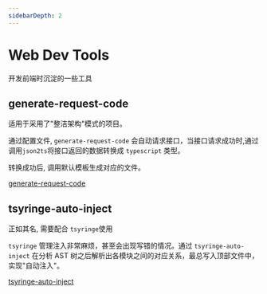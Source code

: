 ```yaml
---
sidebarDepth: 2
---
```


# Web Dev Tools

开发前端时沉淀的一些工具

## generate-request-code

适用于采用了"整洁架构"模式的项目。

通过配置文件, `generate-request-code` 会自动请求接口，当接口请求成功时,通过调用`json2ts`将接口返回的数据转换成 `typescript` 类型。

转换成功后, 调用默认模板生成对应的文件。

[generate-request-code](https://github.com/martin-yin/web-dev-tools/tree/main/packages/generate-request-code)

## tsyringe-auto-inject

正如其名, 需要配合 `tsyringe`使用

`tsyringe` 管理注入非常麻烦，甚至会出现写错的情况。通过 `tsyringe-auto-inject` 在分析 AST 树之后解析出各模块之间的对应关系，最总写入顶部文件中，实现"自动注入"。

[tsyringe-auto-inject](https://github.com/martin-yin/web-dev-tools/tree/main/packages/tsyringe-auto-inject)
